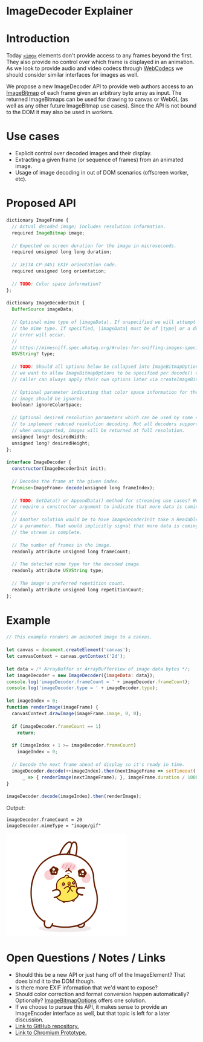 # ImageDecoder Explainer

# Introduction
Today [`<img>`](https://developer.mozilla.org/en-US/docs/Web/API/HTMLImageElement) elements don't provide access to any frames beyond the first. They also provide no control over which frame is displayed in an animation. As we look to provide audio and video codecs through [WebCodecs](https://github.com/WICG/web-codecs/blob/master/explainer.md) we should consider similar interfaces for images as well.

We propose a new ImageDecoder API to provide web authors access to an [ImageBitmap](https://developer.mozilla.org/en-US/docs/Web/API/ImageBitmap) of each frame given an arbitrary byte array as input. The returned ImageBitmaps can be used for drawing to canvas or WebGL (as well as any other future ImageBitmap use cases). Since the API is not bound to the DOM it may also be used in workers.


# Use cases
* Explicit control over decoded images and their display.
* Extracting a given frame (or sequence of frames) from an animated image.
* Usage of image decoding in out of DOM scenarios (offscreen worker, etc).


# Proposed API

```Javascript
dictionary ImageFrame {
  // Actual decoded image; includes resolution information.
  required ImageBitmap image;

  // Expected on screen duration for the image in microseconds.
  required unsigned long long duration;

  // JEITA CP-3451 EXIF orientation code.
  required unsigned long orientation;

  // TODO: Color space information?
};

dictionary ImageDecoderInit {
  BufferSource imageData;

  // Optional mime type of |imageData|. If unspecified we will attempt to sniff
  // the mime type. If specified, |imageData| must be of |type| or a decoding
  // error will occur.
  //
  // https://mimesniff.spec.whatwg.org/#rules-for-sniffing-images-specifically
  USVString? type;

  // TODO: Should all options below be collapsed into ImageBitmapOptions? Or do
  // we want to allow ImageBitmapOptions to be specified per decode() call? A
  // caller can always apply their own options later via createImageBitmap().

  // Optional parameter indicating that color space information for the decoded
  // image should be ignored.
  boolean? ignoreColorSpace;

  // Optional desired resolution parameters which can be used by some decoders
  // to implement reduced resolution decoding. Not all decoders support this;
  // when unsupported, images will be returned at full resolution.
  unsigned long? desiredWidth;
  unsigned long? desiredHeight;
};

interface ImageDecoder {
  constructor(ImageDecoderInit init);

  // Decodes the frame at the given index.
  Promise<ImageFrame> decode(unsigned long frameIndex);

  // TODO: SetData() or AppendData() method for streaming use cases? Would also
  // require a constructor argument to indicate that more data is coming.
  //
  // Another solution would be to have ImageDecoderInit take a ReadableStream as
  // a parameter. That would implicitly signal that more data is coming until
  // the stream is complete.

  // The number of frames in the image.
  readonly attribute unsigned long frameCount;

  // The detected mime type for the decoded image.
  readonly attribute USVString type;

  // The image's preferred repetition count.
  readonly attribute unsigned long repetitionCount;
};
```

# Example

```Javascript
// This example renders an animated image to a canvas.

let canvas = document.createElement('canvas');
let canvasContext = canvas.getContext('2d');

let data = /* ArrayBuffer or ArrayBufferView of image data bytes */;
let imageDecoder = new ImageDecoder({imageData: data});
console.log('imageDecoder.frameCount = ' + imageDecoder.frameCount);
console.log('imageDecoder.type = ' + imageDecoder.type);

let imageIndex = 0;
function renderImage(imageFrame) {
  canvasContext.drawImage(imageFrame.image, 0, 0);

  if (imageDecoder.frameCount == 1)
    return;

  if (imageIndex + 1 >= imageDecoder.frameCount)
    imageIndex = 0;

  // Decode the next frame ahead of display so it's ready in time.
  imageDecoder.decode(++imageIndex).then(nextImageFrame => setTimeout(
      _ => { renderImage(nextImageFrame); }, imageFrame.duration / 1000.0));
}

imageDecoder.decode(imageIndex).then(renderImage);
```

Output:
```Text
imageDecoder.frameCount = 20
imageDecoder.mimeType = "image/gif"
```
![Example](test-gif.gif)


# Open Questions / Notes / Links
* Should this be a new API or just hang off of the ImageElement? That does bind it to the DOM though.
* Is there more EXIF information that we'd want to expose?
* Should color correction and format conversion happen automatically? Optionally? [ImageBitmapOptions](https://developer.mozilla.org/en-US/docs/Web/API/WindowOrWorkerGlobalScope/createImageBitmap#Syntax) offers one solution.
* If we choose to pursue this API, it makes sense to provide an ImageEncoder interface as well, but that topic is left for a later discussion.
* [Link to GitHub repository.](https://github.com/dalecurtis/image-decoder-api/blob/master/explainer.md)
* [Link to Chromium Prototype.](https://chromium-review.googlesource.com/c/chromium/src/+/2145133)
